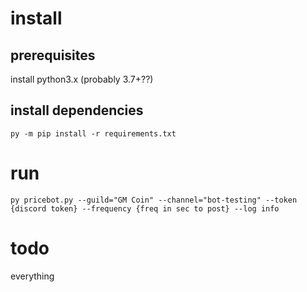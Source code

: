 
# install

## prerequisites
install python3.x (probably 3.7+??)


## install dependencies
`py -m pip install -r requirements.txt`


# run
`py pricebot.py --guild="GM Coin" --channel="bot-testing" --token {discord token} --frequency {freq in sec to post} --log info`


# todo
everything

